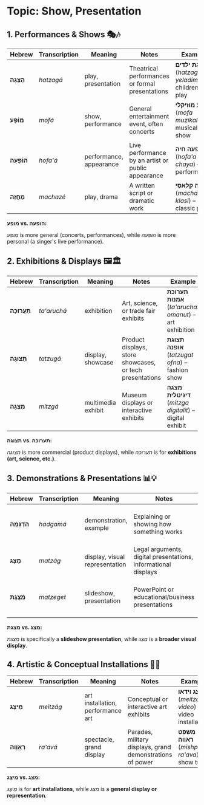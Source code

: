 # Topic: Show, Presentation

## 1. Performances & Shows 🎭🎶

| **Hebrew** | **Transcription** | **Meaning** | **Notes** | **Example** |  
|------------|----------------|------------|-----------------|------------|  
| **הַצָּגָה** | *hatzagá* | play, presentation | Theatrical performances or formal presentations | **הצגת ילדים** (*hatzagat yeladim*) – children's play |  
| **מוֹפָע** | *mofá* | show, performance | General entertainment event, often concerts | **מופע מוזיקלי** (*mofa muzikali*) – musical show |  
| **הוֹפָעָה** | *hofa'á* | performance, appearance | Live performance by an artist or public appearance | **הופעה חיה** (*hofa'a chaya*) – live performance |  
| **מַחֲזֶה** | *machazé* | play, drama | A written script or dramatic work | **מחזה קלאסי** (*machaze klasi*) – classic play |  

**מופע vs. הופעה:**

*מופע* is more general (concerts, performances), while *הופעה* is more personal (a singer's live performance).

## 2. Exhibitions & Displays 🖼️🏛️

| **Hebrew** | **Transcription** | **Meaning** | **Notes** | **Example** |  
|------------|----------------|------------|-----------------|------------|  
| **תַּעֲרוּכָה** | *ta'aruchá* | exhibition | Art, science, or trade fair exhibits | **תערוכת אמנות** (*ta'aruchat omanut*) – art exhibition |  
| **תַּצוּגָה** | *tatzugá* | display, showcase | Product displays, store showcases, or tech presentations | **תצוגת אופנה** (*tatzugat ofna*) – fashion show |  
| **מִצְגָּה** | *mitzgá* | multimedia exhibit | Museum displays or interactive exhibits | **מצגה דיגיטלית** (*mitzga digitalit*) – digital exhibit |  

**תצוגה vs. תערוכה:**

*תצוגה* is more commercial (product displays), while *תערוכה* is for **exhibitions (art, science, etc.)**.  

## 3. Demonstrations & Presentations 📊💡

| **Hebrew** | **Transcription** | **Meaning** | **Notes** | **Example** |  
|------------|----------------|------------|-----------------|------------|  
| **הַדְגָּמָה** | *hadgamá* | demonstration, example | Explaining or showing how something works | **הדגמת מוצר** (*hadgamat mutzar*) – product demonstration |  
| **מַצָּג** | *matzág* | display, visual representation | Legal arguments, digital presentations, informational displays | **מצג משפטי** (*matzag mishpati*) – legal display |  
| **מַצֶּגֶת** | *matzeget* | slideshow, presentation | PowerPoint or educational/business presentations | **מצגת עסקית** (*matzeget iskit*) – business presentation |  

**מצגת vs. מצג:**

*מצגת* is specifically a **slideshow presentation**, while *מצג* is a **broader visual display**.

## 4. Artistic & Conceptual Installations 🎨🚀

| **Hebrew** | **Transcription** | **Meaning** | **Notes** | **Example** |  
|------------|----------------|------------|-----------------|------------|  
| **מֵיצָג** | *meitzág* | art installation, performance art | Conceptual or interactive art exhibits | **מיצג וידאו** (*meitzag video*) – video installation |  
| **רַאֲוָוה** | *ra'avá* | spectacle, grand display | Parades, military displays, grand demonstrations of power | **משפט ראווה** (*mishpat ra'ava*) – show trial |  

**מֵיצָג vs. מצג:**

*מֵיצָג* is for **art installations**, while *מצג* is a **general display or representation**.  
